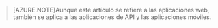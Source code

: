 > [AZURE.NOTE]Aunque este artículo se refiere a las aplicaciones web, también se aplica a las aplicaciones de API y las aplicaciones móviles.

<!---HONumber=Sept15_HO4-->